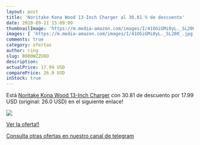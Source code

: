 ```yaml
---
layout: post
title: 'Noritake Kona Wood 13-Inch Charger al 30.81 % de descuento'
date: 2020-09-21 15:09:09
thumbnailImage: 'https://m.media-amazon.com/images/I/41OGiGMi0yL._SL200_.jpg'
images: [ 'https://m.media-amazon.com/images/I/41OGiGMi0yL._SL200_.jpg' ]
comments: true
category: ofertas
author: ring
slug: B000WZZUOO
description:
actualPrice: 17.99 USD
comparePrice: 26.0 USD
inStock: true
---
```


Está [Noritake Kona Wood 13-Inch Charger](https://www.amazon.com/dp/B000WZZUOO/?tag=redken08-20) con 30.81 de descuento por 17.99 USD (original: 26.0 USD) en el siguiente enlace!

[![](https://m.media-amazon.com/images/I/41OGiGMi0yL._SL200_.jpg)](https://www.amazon.com/dp/B000WZZUOO/?tag=redken08-20)

[Ver la oferta!!](https://www.amazon.com/dp/B000WZZUOO/?tag=redken08-20)

[Consulta otras ofertas en nuestro canal de telegram](https://t.me/s/ofertas25)
